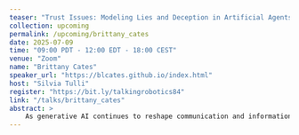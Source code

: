 ```yaml
---
teaser: "Trust Issues: Modeling Lies and Deception in Artificial Agents"
collection: upcoming
permalink: /upcoming/brittany_cates
date: 2025-07-09
time: "09:00 PDT - 12:00 EDT - 18:00 CEST"
venue: "Zoom"
name: "Brittany Cates"
speaker_url: "https://blcates.github.io/index.html"
host: "Silvia Tulli"
register: "https://bit.ly/talkingrobotics84"
link: "/talks/brittany_cates"
abstract: >
    As generative AI continues to reshape communication and information ecosystems, concerns around misinformation have surged. But what if the AI itself could lie—on purpose? In this talk, we’ll explore intentional deception by artificial agents. What defines a lie for an AI system? What cognitive scaffolding—like beliefs, intentions, or theory of mind—would be required for a machine to deceive? Drawing on work recently presented at the Rebellious and Deceptive AI (RaD-AI) workshop at AAMAS, we’ll examine how mental modeling can be leveraged to automatically generate lies for the purpose of simulating insider threats. Explicitly modeling deceptive behaviors, such as lying, allows for the exploration of a greater range of issues concerning trust and security in autonomous systems.
---
```

